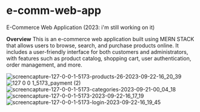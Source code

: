 # e-comm-web-app
E-Commerce Web Application (2023: i'm still working on it)

**Overview**
This is an e-commerce web application built using MERN STACK that allows users to browse, search, and purchase products online. 
It includes a user-friendly interface for both customers and administrators, with features such as product catalog, shopping cart, 
user authentication, order management, and more.

![screencapture-127-0-0-1-5173-products-26-2023-09-22-16_20_39](https://github.com/xmeix/e-comm-web-app/assets/88194361/602a120f-2029-42e0-98d4-d1e1fc0eee7b)
![127 0 0 1_5173_payment (2)](https://github.com/xmeix/e-comm-web-app/assets/88194361/7555ecdd-d271-41c9-b478-1a942fb437b1)
![screencapture-127-0-0-1-5173-categories-2023-09-21-00_04_18](https://github.com/xmeix/e-comm-web-app/assets/88194361/0aebc4cf-3de1-493f-a85f-c741ef290edf)
![screencapture-127-0-0-1-5173-2023-09-22-16_17_19](https://github.com/xmeix/e-comm-web-app/assets/88194361/f9209ae7-01ee-4e77-ae46-bda0835cad3f)
![screencapture-127-0-0-1-5173-login-2023-09-22-16_19_45](https://github.com/xmeix/e-comm-web-app/assets/88194361/f7bba104-7df4-443b-8cb2-e9e75c55d814)
